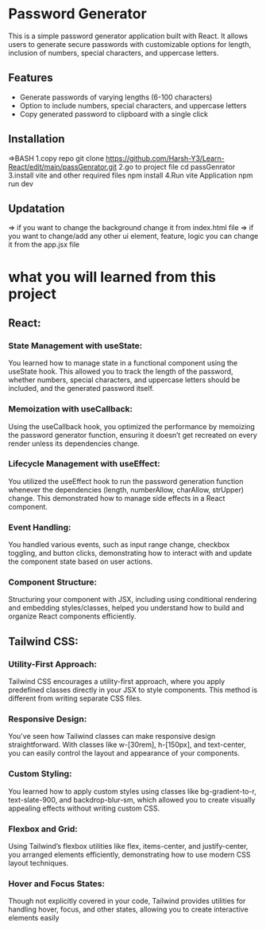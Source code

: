 # Password Generator

This is a simple password generator application built with React. It allows users to generate secure passwords with customizable options for length, inclusion of numbers, special characters, and uppercase letters.

## Features

- Generate passwords of varying lengths (6-100 characters)
- Option to include numbers, special characters, and uppercase letters
- Copy generated password to clipboard with a single click

## Installation
 =>BASH
 1.copy repo
    git clone https://github.com/Harsh-Y3/Learn-React/edit/main/passGenrator.git
 2.go to project file
    cd passGenrator
 3.install vite and other required files
    npm install
 4.Run vite Application
    npm run dev

## Updatation
  => if you want to change the background change it from index.html file
  => if you want to change/add any other ui element, feature, logic you can change it from the app.jsx file

# what you will learned from this project

## React:
### State Management with useState:

You learned how to manage state in a functional component using the useState hook. This allowed you to track the length of the password, whether numbers, special characters, and uppercase letters should be included, and the generated password itself.

### Memoization with useCallback:

Using the useCallback hook, you optimized the performance by memoizing the password generator function, ensuring it doesn’t get recreated on every render unless its dependencies change.

### Lifecycle Management with useEffect:

You utilized the useEffect hook to run the password generation function whenever the dependencies (length, numberAllow, charAllow, strUpper) change. This demonstrated how to manage side effects in a React component.

### Event Handling:

You handled various events, such as input range change, checkbox toggling, and button clicks, demonstrating how to interact with and update the component state based on user actions.

### Component Structure:

Structuring your component with JSX, including using conditional rendering and embedding styles/classes, helped you understand how to build and organize React components efficiently.

## Tailwind CSS:
### Utility-First Approach:

Tailwind CSS encourages a utility-first approach, where you apply predefined classes directly in your JSX to style components. This method is different from writing separate CSS files.

### Responsive Design:

You've seen how Tailwind classes can make responsive design straightforward. With classes like w-[30rem], h-[150px], and text-center, you can easily control the layout and appearance of your components.

### Custom Styling:

You learned how to apply custom styles using classes like bg-gradient-to-r, text-slate-900, and backdrop-blur-sm, which allowed you to create visually appealing effects without writing custom CSS.

### Flexbox and Grid:

Using Tailwind’s flexbox utilities like flex, items-center, and justify-center, you arranged elements efficiently, demonstrating how to use modern CSS layout techniques.

### Hover and Focus States:

Though not explicitly covered in your code, Tailwind provides utilities for handling hover, focus, and other states, allowing you to create interactive elements easily

